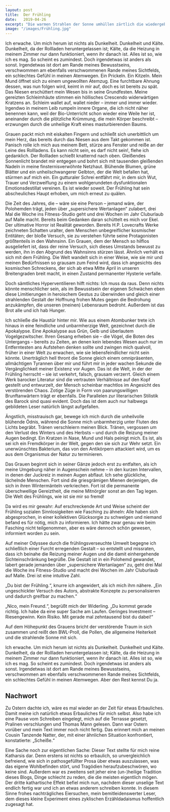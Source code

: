 ```yaml
---
layout: post
title:  Der Frühling
date:   2019-04-26
excerpt: "Die warmen Strahlen der Sonne umhüllen zärtlich die wiedergeborene Natur, ein Lächeln ziert die Gesichter der Menschen, erhabene Blütenreigen gehen hernieder und mir fliegt das Blech weg, wenn ich das zwölfte Mal in Folge niesen muss wegen den dreimal verfluchten Allergien! Und damit präsentiere ich stolz mein Stück Verzweiflungs-Prosa über die abartigste Ausgeburt, die die Natur neben Meerschweinchen zu bieten hat: Den Frühling."
image: "/images/Frühling.jpg"
---
```


Ich erwache. Um mich herum ist nichts als Dunkelheit. Dunkelheit und Kälte. Dunkelheit, da der Rollladen heruntergelassen ist; Kälte, da die Heizung in meinem Zimmer nur dann funktioniert, wenn ihr danach ist. Alles ist so, wie ich es mag. So scheint es zumindest. Doch irgendetwas ist anders als sonst. Irgendetwas ist dort am Rande meines Bewusstseins, verschwommen am ebenfalls verschwommenen Rande meines Sichtfelds, ein schlechtes Gefühl in meinen Atemwegen. Ein Prickeln. Ein Kitzeln. Mein Mund öffnet sich zu einem ungewollten Atemzug. Eine furchtbare Ahnung dessen, was nun folgen wird, keimt in mir auf, doch es ist bereits zu spät. Das Niesen erschüttert mein Wesen bis in seine Grundfesten. Meine gereizten Schleimhäute stimmen ein höllisches Crescendo widerwärtigen Kratzens an. Schleim wallet auf, wallet nieder – immer und immer wieder. Irgendwo in meinem Leib rumpeln innere Organe, die ich nicht näher benennen kann, weil der Bio-Unterricht schon wieder eine Weile her ist, aneinander durch die plötzliche Krümmung, die mein Körper beschreibt – erzwungen durch die unheilige Kraft eines masturbierenden Baums.

Grauen packt mich mit eiskalten Fingern und schließt sich unerbittlich um mein Herz, das bereits durch das Niesen aus dem Takt gekommen ist. Panisch rolle ich mich aus meinem Bett, stürze ans Fenster und reiße an der Leine des Rollladens. Es kann nicht sein, es darf nicht sein!, flehe ich gedanklich. Der Rollladen schießt knatternd nach oben. Gleißendes Sonnenlicht brandet mir entgegen und bohrt sich mit tausenden gleißenden Nadeln in meine finsternisverwöhnte Netzhaut. Blühende Blumen, grüne Blätter und ein unheilschwangerer Gelbton, der die Welt befallen hat, stürmen auf mich ein. Ein gutturaler Schrei entfährt mir, in dem sich Wut, Trauer und Verzweiflung zu einem wohlgerundeten dysfunktionalen Emotionsdestillat vereinen. Es ist wieder soweit. Der Frühling hat sein abscheuliches Haupt erhoben, um mich erneut zu quälen.

Die Zeit des Jahres, die – wäre sie eine Person – jemand wäre, der Polohemden trägt, jeden über „supersichere Wertanlagen“ zulabert, drei Mal die Woche ins Fitness-Studio geht und drei Wochen im Jahr Cluburlaub auf Malle macht. Bereits beim Gedanken daran schüttelt es mich vor Ekel. Der ultimative Horror ist Realität geworden. Bereits H.P. Lovecrafts Werke zeichneten Schatten uralter, dem Menschen unbegreiflicher kosmischer Entitäten; der bloße Versuch, sie zu verstehen führte seine Protagonisten größtenteils in den Wahnsinn. Ein Grauen, dem der Mensch so hilflos ausgeliefert ist, dass der reine Versuch, sich dieses Umstands bewusst zu werden, ihn in den Abgrund des Wahnsinns stürzen lässt. Ähnlich verhält es sich mit dem Frühling. Die Welt wandelt sich in einer Weise, wie sie mir und meinen Bedürfnissen so grausam zum Feind wird, dass ich angesichts des kosmischen Schreckens, der sich ab etwa Mitte April in unseren Breitengraden breit macht, in einen Zustand permanenter Hysterie verfalle.

Doch sämtliches Hyperventilieren hilft nichts: Ich muss da raus. Denn nichts könnte menschlicher sein, als im Bewusstsein der eigenen Schwächen eben diese Limitierungen in heroischem Gestus zu überwinden und gleich einer strahlenden Gestalt der Hoffnung frohen Mutes gegen die Bedrohung anzukämpfen, die unseren (meinen) Lebensraum bedroht. Außerdem ist das Brot alle und ich hab Hunger.

Ich schließe die Haustür hinter mir. Wie aus einem Atombunker trete ich hinaus in eine feindliche und unbarmherzige Welt, gezeichnet durch die Apokalypse. Eine Apokalypse aus Grün, Gelb und überlautem Vogelgezwitscher. Ihren Gesang erheben sie – die Vögel, die Boten des Untergangs – bereits zu Zeiten, an denen kein lebendes Wesen auch nur im Entferntesten ans Aufstehen denken sollte und zwingen mich qualvoll, früher in einer Welt zu erwachen, wie sie lebensfeindlicher nicht sein könnte. Unerträglich hell thront die Sonne gleich einem omnipräsenten, allmächtigen Tyrannen über mir und führt mir in jeder wachen Sekunde die Vergänglichkeit meiner Existenz vor Augen. Das ist die Welt, in der der Frühling herrscht – sie ist verkehrt, falsch, grausam verzerrt. Gleich einem Werk barocker Literatur sind die vertrauten Verhältnisse auf den Kopf gestellt und entwurzelt, der Mensch scheinbar machtlos im Angesicht des verstörenden Chaos. Zotige Züge in Form von paarungswilligen Brunftanwärtern trägt er ebenfalls. Die Parallelen zur literarischen Stilistik des Barock sind quasi evident. Doch das ist dem auch nur halbwegs gebildeten Leser natürlich längst aufgefallen.

Ängstlich, misstrauisch gar, bewege ich mich durch die unheilvolle blühende Ödnis, während die Sonne mich unbarmherzig unter Fluten des Lichts begräbt. Tränen verschleiern meinen Blick. Tränen, vergossen um den Verlust des Winters und des Herbsts – und durch die Reizung meiner Augen bedingt. Ein Kratzen in Nase, Mund und Hals peinigt mich. Es ist, als sei ich ein Fremdkörper in der Welt, gegen den sie sich zur Wehr setzt. Ein unerwünschtes Bakterium, das von den Antikörpern attackiert wird, um es aus dem Organismus der Natur zu terminieren.

Das Grauen beginnt sich in seiner Gänze jedoch erst zu entfalten, als ich meine Umgebung näher in Augenschein nehme – in den kurzen Intervallen, in denen der Juckreiz in meinen Augen abflaut. Ich sehe glückliche, lächelnde Menschen. Fort sind die griesgrämigen Mienen derjenigen, die sich in ihren Wintermänteln verkriechen. Fort ist die permanente überschwellige Gereiztheit, die meine Mitnörgler sonst an den Tag legen. Die Welt des Frühlings, wie ist sie mir so fremd!

Da wird es mir gewahr: Auf erschreckende Art und Weise scheint der Frühling sozialen Sinnlosigkeiten wie Fasching zu ähneln: Alle haben sich abgesprochen, in einer kollektiven Glücksorgie zu schwelgen und niemand befand es für nötig, mich zu informieren. Ich hätte zwar genau wie beim Fasching nicht teilgenommen, aber es wäre dennoch schön gewesen, informiert worden zu sein.

Auf meiner Odyssee durch die frühlingsverseuchte Umwelt begegne ich schließlich einer Furcht erregenden Gestalt – so entstellt und missraten, dass ich beinahe die Reizung meiner Augen und die damit einhergehende Sichteinschränkung begrüße. Die Gestalt ist in ein Polohemd gewandet, labert gerade jemanden über „supersichere Wertanlagen“ zu, geht drei Mal die Woche ins Fitness-Studio und macht drei Wochen im Jahr Cluburlaub auf Malle. Drei ist eine intuitive Zahl.

„Du bist der Frühling.“, knurre ich angewidert, als ich mich ihm nähere. „Ein ungeschickter Versuch des Autors, abstrakte Konzepte zu personalisieren und dadurch greifbar zu machen.“

„Nico, mein Freund.“, begrüßt mich der Widerling. „Du kommst gerade richtig. Ich habe da eine super Sache am Laufen. Geringes Investment – Riesengewinn. Kein Risiko. Mit gerade mal zehntausend bist du dabei!“

Auf dem Höhepunkt des Grauens bricht der verstörende Traum in sich zusammen und reißt den BWL-Proll, die Pollen, die allgemeine Heiterkeit und die strahlende Sonne mit sich.

Ich erwache. Um mich herum ist nichts als Dunkelheit. Dunkelheit und Kälte. Dunkelheit, da der Rollladen heruntergelassen ist; Kälte, da die Heizung in meinem Zimmer nur dann funktioniert, wenn ihr danach ist. Alles ist so, wie ich es mag. So scheint es zumindest. Doch irgendetwas ist anders als sonst. Irgendetwas ist dort am Rande meines Bewusstseins, verschwommen am ebenfalls verschwommenen Rande meines Sichtfelds, ein schlechtes Gefühl in meinen Atemwegen. Aber den Rest kennst Du ja.

## Nachwort

Zu Ostern dachte ich, wäre es mal wieder an der Zeit für etwas Erbauliches. Damit meine ich natürlich etwas Erbauliches für mich selbst. Also habe ich eine Pause vom Schreiben eingelegt, mich auf die Terrasse gesetzt, Pralinen verschlungen und Thomas Mann gelesen. Dann war Ostern vorüber und mein Text immer noch nicht fertig. Das erinnert mich an meinen Cousin Tanzende Natter, der, mit einer ähnlichen Situation konfrontiert, konstatierte: „Scheiße.“

Eine Sache noch zur eigentlichen Sache: Dieser Text stellte für mich reine Katharsis dar. Denn erstens ist nichts so erbaulich, so unvergleichlich befreiend, wie sich in pathosgefüllter Prosa über etwas auszulassen, was das eigene Wohlbefinden stört, und Tragödien heraufzubeschwören, wo keine sind. Außerdem war es zweitens seit jeher eine (un-)heilige Tradition dieses Blogs, Dinge schlecht zu reden, die die meisten eigentlich mögen. Der dritte kathartische Effekt befiel mich nun, nachdem dieser unselige Text endlich fertig war und ich an etwas anderem schreiben konnte. In diesem Sinne frohes nachträgliches Eiersuchen, mein bemitleidenswerter Leser, dem dieses kleine Experiment eines zyklischen Erzähldadaismus hoffentlich zugesagt hat.
